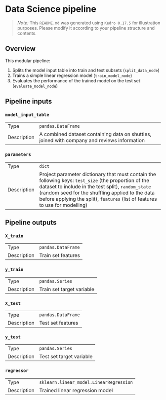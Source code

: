 # Data Science pipeline

> *Note:* This `README.md` was generated using `Kedro 0.17.5` for illustration purposes. Please modify it according to your pipeline structure and contents.

## Overview

This modular pipeline:
1. Splits the model input table into train and test subsets (`split_data_node`)
2. Trains a simple linear regression model (`train_model_node`)
3. Evaluates the performance of the trained model on the test set (`evaluate_model_node`)

## Pipeline inputs

### `model_input_table`

|      |                    |
| ---- | ------------------ |
| Type | `pandas.DataFrame` |
| Description | A combined dataset containing data on shuttles, joined with company and reviews information |

### `parameters`

|      |                    |
| ---- | ------------------ |
| Type | `dict` |
| Description | Project parameter dictionary that must contain the following keys: `test_size` (the proportion of the dataset to include in the test split), `random_state` (random seed for the shuffling applied to the data before applying the split), `features` (list of features to use for modelling) |


## Pipeline outputs

### `X_train`

|      |                    |
| ---- | ------------------ |
| Type | `pandas.DataFrame` |
| Description | Train set features |

### `y_train`

|      |                    |
| ---- | ------------------ |
| Type | `pandas.Series` |
| Description | Train set target variable |

### `X_test`

|      |                    |
| ---- | ------------------ |
| Type | `pandas.DataFrame` |
| Description | Test set features |

### `y_test`

|      |                    |
| ---- | ------------------ |
| Type | `pandas.Series` |
| Description | Test set target variable |

### `regressor`

|      |                    |
| ---- | ------------------ |
| Type | `sklearn.linear_model.LinearRegression` |
| Description | Trained linear regression model |
